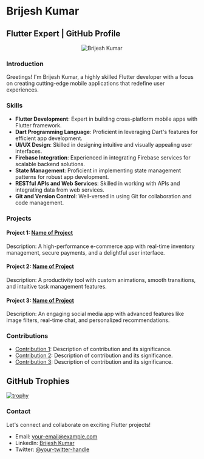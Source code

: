 # Brijesh Kumar
## Flutter Expert | GitHub Profile

<p align="center">
  <img src="https://your-image-url.com" alt="Brijesh Kumar" />
</p>

### Introduction

Greetings! I'm Brijesh Kumar, a highly skilled Flutter developer with a focus on creating cutting-edge mobile applications that redefine user experiences.

### Skills

- **Flutter Development**: Expert in building cross-platform mobile apps with Flutter framework.
- **Dart Programming Language**: Proficient in leveraging Dart's features for efficient app development.
- **UI/UX Design**: Skilled in designing intuitive and visually appealing user interfaces.
- **Firebase Integration**: Experienced in integrating Firebase services for scalable backend solutions.
- **State Management**: Proficient in implementing state management patterns for robust app development.
- **RESTful APIs and Web Services**: Skilled in working with APIs and integrating data from web services.
- **Git and Version Control**: Well-versed in using Git for collaboration and code management.

### Projects

#### Project 1: [Name of Project](link-to-project)

Description: A high-performance e-commerce app with real-time inventory management, secure payments, and a delightful user interface.

#### Project 2: [Name of Project](link-to-project)

Description: A productivity tool with custom animations, smooth transitions, and intuitive task management features.

#### Project 3: [Name of Project](link-to-project)

Description: An engaging social media app with advanced features like image filters, real-time chat, and personalized recommendations.

### Contributions

- [Contribution 1](link-to-contribution): Description of contribution and its significance.
- [Contribution 2](link-to-contribution): Description of contribution and its significance.
- [Contribution 3](link-to-contribution): Description of contribution and its significance.


 ## GitHub Trophies
  [![trophy](https://github-profile-trophy.vercel.app/?username=gadgetsteach)](https://github.com/ryo-ma/github-profile-trophy)
 
### Contact
  
Let's connect and collaborate on exciting Flutter projects!
- Email: [your-email@example.com](mailto:your-email@example.com)
- LinkedIn: [Brijesh Kumar](https://www.linkedin.com/in/your-linkedin-profile)
- Twitter: [@your-twitter-handle](https://twitter.com/your-twitter-handle)

